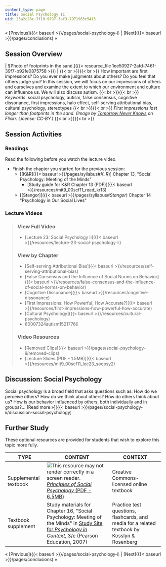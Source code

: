 ```yaml
---
content_type: page
title: Social Psychology II
uid: 25a2c26c-7f10-9797-3af3-7971963c5415
---
```


« [Previous]({{< baseurl >}}/pages/social-psychology-i) | [Next]({{< baseurl >}}/pages/conclusions) »

Session Overview
----------------

| ![Photo of footprints in the sand.]({{< resource_file 1ee50927-2afd-7461-39f7-b92fe0875758 >}}) |  {{< br >}}{{< br >}} How important are first impressions? Do you ever make judgments about others? Do you feel that others judge you? In this session, we will focus on our impressions of others and ourselves and examine the extent to which our environment and culture can influence us. We will also discuss autism. {{< br >}}{{< br >}} _Keywords_: social psychology, autism, false consensus, cognitive dissonance, first impressions, halo effect, self-serving attributional bias, cultural psychology, stereotypes {{< br >}}{{< br >}} _First impressions last longer than footprints in the sand. (Image by [Tomorrow Never Knows](http://www.flickr.com/photos/47803993@N08/) on Flickr. License: CC-BY.)_ {{< br >}}{{< br >}}  

Session Activities
------------------

### Readings

Read the following before you watch the lecture video.

*   Finish the chapter you started for the previous session:
    *   \[[K&R]({{< baseurl >}}/pages/syllabus#_K_R_)\] Chapter 13, "Social Psychology: Meeting of the Minds"
        *   [Study guide for K&R Chapter 13 (PDF)]({{< baseurl >}}/resources/mit9_00scf11_read_kr13)
    *   [\[Stangor\]]({{< baseurl >}}/pages/syllabus#_Stangor_) Chapter 14 "Psychology in Our Social Lives"

### Lecture Videos

> ### View Full Video
> 
> *   [Lecture 23: Social Psychology II]({{< baseurl >}}/resources/lecture-23-social-psychology-ii)
> 
> ### View by Chapter
> 
> *   [Self-serving Attributional Bias]({{< baseurl >}}/resources/self-serving-attributional-bias)
> *   [False Consensus and the Influence of Social Norms on Behavior]({{< baseurl >}}/resources/false-consensus-and-the-influence-of-social-norms-on-behavior)
> *   [Cognitive Dissonance]({{< baseurl >}}/resources/cognitive-dissonance)
> *   [First Impressions: How Powerful, How Accurate?]({{< baseurl >}}/resources/first-impressions-how-powerful-how-accurate)
> *   [Cultural Psychology]({{< baseurl >}}/resources/cultural-psychology)
> *   60007324autism15217760
> 
> ### Video Resources
> 
> *   [Removed Clips]({{< baseurl >}}/pages/social-psychology-ii/removed-clips)
> *   [Lecture Slides (PDF - 1.5MB)]({{< baseurl >}}/resources/mit9_00scf11_lec23_socpsy2)

Discussion: Social Psychology
-----------------------------

Social psychology is a broad field that asks questions such as: How do we perceive others? How do we think about others? How do others think about us? How is our behavior influenced by others, both individually and in groups?... [Read more »]({{< baseurl >}}/pages/social-psychology-ii/discussion-social-psychology)

Further Study
-------------

These optional resources are provided for students that wish to explore this topic more fully.

| TYPE | CONTENT | CONTEXT |
| --- | --- | --- |
| Supplemental textbook | ![This resource may not render correctly in a screen reader.](/images/inacessible.gif)[_Principles of Social Psychology_ (PDF - 6.5MB)](http://www.saylor.org/site/textbooks/Principles%20of%20Social%20Psychology.pdf) | Creative Commons-licensed online textbook |
| Textbook supplement | Study materials for Chapter 16, "Social Psychology: Meeting of the Minds" in [Study Site for _Psychology in Context_, 3/e](http://www.pearsonhighered.com/educator/product/Fundamentals-of-Psychology-in-Context/9780205507573.page) (Pearson Education, 2007) | Practice test questions, flashcards, and media for a related textbook by Kosslyn & Rosenberg 

« [Previous]({{< baseurl >}}/pages/social-psychology-i) | [Next]({{< baseurl >}}/pages/conclusions) »